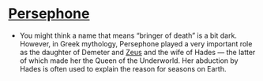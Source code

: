 # [Persephone](Persephone.md)
- You might think a name that means “bringer of death” is a bit dark. However, in Greek mythology, Persephone played a very important role as the daughter of Demeter and [Zeus](Zeus.md) and the wife of Hades — the latter of which made her the Queen of the Underworld. Her abduction by Hades is often used to explain the reason for seasons on Earth.